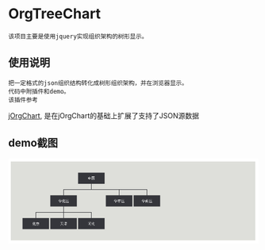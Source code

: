 OrgTreeChart
================================
    该项目主要是使用jquery实现组织架构的树形显示。
    
使用说明
--------------------------------    
    把一定格式的json组织结构转化成树形组织架构，并在浏览器显示。
    代码中附插件和demo。
    该插件参考
[jOrgChart](https://github.com/wesnolte/jOrgChart), 是在jOrgChart的基础上扩展了支持了JSON源数据

demo截图
--------------------------------
![github](https://raw.githubusercontent.com/nauyz/OrgTreeChart/v1.0/src/example/images/demo.PNG "github")
